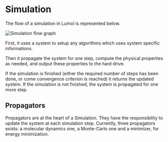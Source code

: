 # Simulation

The flow of a simulation in Lumol is represented below.

![Simulation flow graph](static/img/simulation.svg#center)

First, it uses a system to setup any algorithms which uses system specific
informations.

Then it propagate the system for one step, compute the physical properties as
needed, and output these properties to the hard drive.

If the simulation is finished (either the required number of steps has been
done, or come convergence criterion is reached) it returns the updated system.
If the simulation is not finished, the system is propagated for one more step.

## Propagators

Propagators are at the heart of a Simulation. They have the responsibility to
update the system at each simulation step. Currently, three propagators exists:
a molecular dynamics one, a Monte-Carlo one and a minimizer, for energy
minimization.
